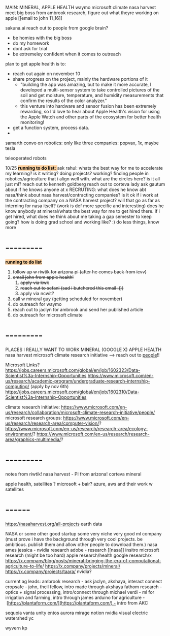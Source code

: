 

MAIN: MINERAL, APPLE HEALTH 
waymo
microsoft climate
nasa harvest
meet big boss from ambrook research, figure out what theyre working on 
apple
	[[email to john 11_16]]
	
sakuna.ai 
reach out to people from google brain? 


- be homies with the big boss
- do my homework
- dont ask for trial
- be extremeley confident when it comes to outreach




plan to get apple health is to:
- reach out again on november 10
- share progress on the project, mainly the hardware portions of it
	- "building the app was amazing, but to make it more accurate, I developed a multi-sensor system to take controlled pictures of the soil and get moisture, temperature, and humidity measurements that confirm the results of the color analyzer."
	- this venture into hardware and sensor fusion has been extremely rewarding, so I'd love to hear about Apple Health's vision for using the Apple Watch and other parts of the ecosystem for better health monitoring!
- get a function system, process data. 
- 

samarth convo on robotics:
	only like three companies: popvax, 1x, maybe tesla
	
teleoperated robots

10/25
<mark style="background: #FFB86CA6;">**running to do list:** </mark>
ask rahul:
	whats the best way for me to accelerate my learning?
		is it writing? doing projects? working? 
	finding people in robotics/agriculture that i align well with. 
		what are the circles here? is it all just ml?
reach out to kenneth goldberg
reach out to corteva lady
ask gautum about if he knows anyone at x
	RECRUTING:
		what does he know abt nasa/think about nasa harvest/contracting companies? is it ok if i work at the contracting company on a NASA harvest project? will that go as far as interning for nasa itself? (work is def more specific and interesting)
		does he know anybody at mineral/whats the best way for me to get hired there. if i get hired, what does he think about me taking a gap semester to keep going?
		how is doing grad school and working like? :) 
do less things, know more
# ---------
<mark style="background: #FFB86CA6;">**running to do list**</mark> 
1. <s>follow up w riwtik for arizona pi (after he comes back from icvv)</s>
3. <s>email john from apple health! </s>
	1. <s>apply via kwk</s>
	2. <s>reach out to sefani (sad i butchered this email :())</s>
	3. apply via ncwit?
4. call w mineral guy (getting scheduled for november)
5. do outreach for waymo 
6. reach out to jaclyn for ambrook and send her published article
7. do outreach for microsoft climate
# ---------

PLACES I REALLY WANT TO WORK
MINERAL (GOOGLE X)
APPLE HEALTH
nasa harvest
microsoft climate research initiative --> reach out to [people](https://www.microsoft.com/en-us/research/collaboration/microsoft-climate-research-initiative/people/)!!

Microsoft Links?
https://jobs.careers.microsoft.com/global/en/job/1602323/Data-Scientist%3a-Internship-Opportunities
https://www.microsoft.com/en-us/research/academic-program/undergraduate-research-internship-computing/ (apply by nov 6th)
https://jobs.careers.microsoft.com/global/en/job/1602310/Data-Scientist%3a-Internship-Opportunities


climate research initiative: https://www.microsoft.com/en-us/research/collaboration/microsoft-climate-research-initiative/people/
microsoft research groups:
https://www.microsoft.com/en-us/research/research-area/computer-vision/?
https://www.microsoft.com/en-us/research/research-area/ecology-environment/?
https://www.microsoft.com/en-us/research/research-area/graphics-multimedia/?

# ---------


notes from riwtik!
nasa harvest - PI from arizona! 
corteva
mineral

apple health, satellites ? 
microsoft + bair? 
azure, aws and their work w satellites

# ------

https://nasaharvest.org/all-projects
earth data

NASA or some other good startup
some very niche very good ml company (must prove i have the background through very cool projects. be ambitious. publish them and allow other people to download them.)
nasa ames
jessica - nvidia research
adobe - research
[[nasa]]
insitro 
microsoft research (might be too hard)
apple research/health
google research/x
	https://x.company/blog/posts/mineral-bringing-the-era-of-computational-agriculture-to-life/
	https://x.company/projects/mineral/
	https://x.company/projects/taara/
nvidia?



current ag leads:
ambrook research - ask jaclyn, akshaya, interact connect
cropsafe - john, theil fellow, intro made through akshaya
fathom research - optics + signal processing, intro/connect through michael
verdi - ml for irrigation and farming, intro through james
arduino for agriculture - [https://plantaform.com/](https://plantaform.com/) - intro from AKC

sequoia
	vanta
	unity
	entos
	aurora
	mirage
	notion
	nvidia
	visual electric
	watershed
yc



wyvern
kp
